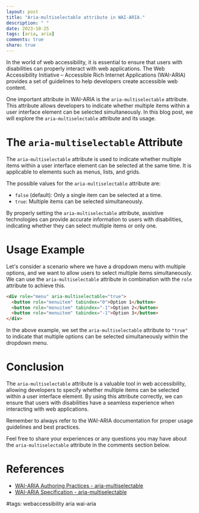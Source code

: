 ```yaml
---
layout: post
title: "Aria-multiselectable attribute in WAI-ARIA."
description: " "
date: 2023-10-25
tags: [aria, aria]
comments: true
share: true
---
```


In the world of web accessibility, it is essential to ensure that users with disabilities can properly interact with web applications. The Web Accessibility Initiative – Accessible Rich Internet Applications (WAI-ARIA) provides a set of guidelines to help developers create accessible web content.

One important attribute in WAI-ARIA is the `aria-multiselectable` attribute. This attribute allows developers to indicate whether multiple items within a user interface element can be selected simultaneously. In this blog post, we will explore the `aria-multiselectable` attribute and its usage.

# The `aria-multiselectable` Attribute

The `aria-multiselectable` attribute is used to indicate whether multiple items within a user interface element can be selected at the same time. It is applicable to elements such as menus, lists, and grids.

The possible values for the `aria-multiselectable` attribute are:

- `false` (default): Only a single item can be selected at a time.
- `true`: Multiple items can be selected simultaneously.

By properly setting the `aria-multiselectable` attribute, assistive technologies can provide accurate information to users with disabilities, indicating whether they can select multiple items or only one.

# Usage Example

Let's consider a scenario where we have a dropdown menu with multiple options, and we want to allow users to select multiple items simultaneously. We can use the `aria-multiselectable` attribute in combination with the `role` attribute to achieve this.

```html
<div role="menu" aria-multiselectable="true">
  <button role="menuitem" tabindex="0">Option 1</button>
  <button role="menuitem" tabindex="-1">Option 2</button>
  <button role="menuitem" tabindex="-1">Option 3</button>
</div>
```

In the above example, we set the `aria-multiselectable` attribute to `"true"` to indicate that multiple options can be selected simultaneously within the dropdown menu.

# Conclusion

The `aria-multiselectable` attribute is a valuable tool in web accessibility, allowing developers to specify whether multiple items can be selected within a user interface element. By using this attribute correctly, we can ensure that users with disabilities have a seamless experience when interacting with web applications.

Remember to always refer to the WAI-ARIA documentation for proper usage guidelines and best practices.

Feel free to share your experiences or any questions you may have about the `aria-multiselectable` attribute in the comments section below.

# References

- [WAI-ARIA Authoring Practices - aria-multiselectable](https://www.w3.org/TR/wai-aria-practices-1.1/#aria-multiselectable)
- [WAI-ARIA Specification - aria-multiselectable](https://www.w3.org/TR/wai-aria-1.2/#aria-multiselectable)

#tags: webaccessibility aria wai-aria